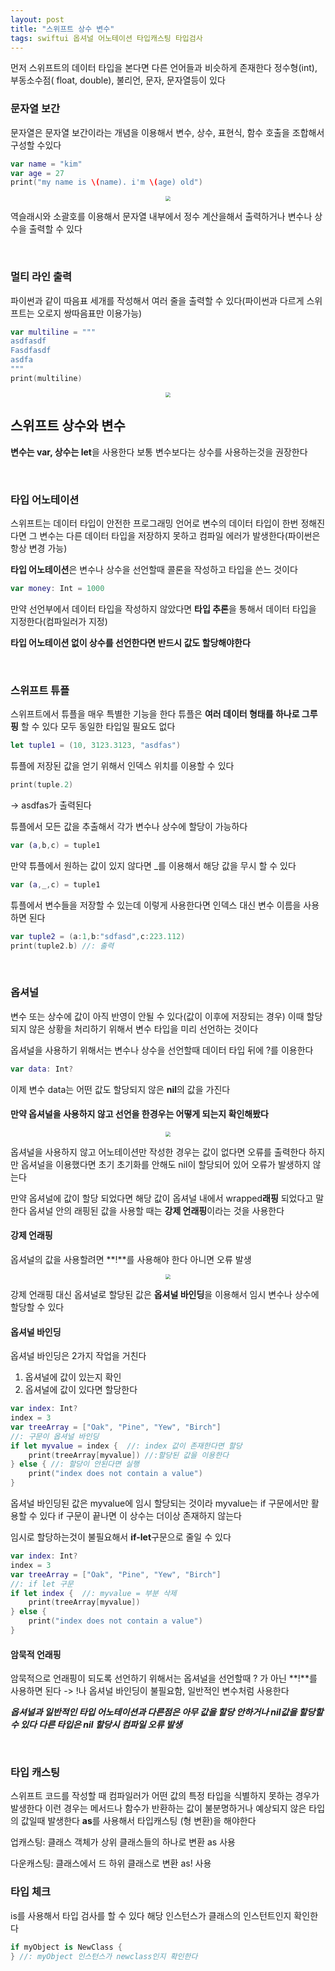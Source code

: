 ```yaml
---
layout: post
title: "스위프트 상수 변수"
tags: swiftui 옵셔널 어노테이션 타입캐스팅 타입검사
---
```


먼저 스위프트의 데이터 타입을 본다면 다른 언어들과 비슷하게 존재한다 정수형(int), 부동소수점( float, double), 불리언, 문자, 문자열등이 있다

### 문자열 보간

문자열은 문자열 보간이라는 개념을 이용해서 변수, 상수, 표현식, 함수 호출을 조합해서 구성할 수있다

``` swift
var name = "kim"
var age = 27
print("my name is \(name). i'm \(age) old")
```

<center>
<img src="https://github.com/Minnnning/minnnning.github.io/assets/80758613/1cd4b908-1b07-4bb0-97eb-079984e65208" style="zoom:50%;">
</center>

역슬래시와 소괄호를 이용해서 문자열 내부에서 정수 계산을해서 출력하거나 변수나 상수을 출력할 수 있다

&nbsp;

### 멀티 라인 출력

파이썬과 같이 따음표 세개를 작성해서 여러 줄을 출력할 수 있다(파이썬과 다르게 스위프트는 오로지 쌍따음표만 이용가능)

``` swift
var multiline = """
asdfasdf
Fasdfasdf
asdfa
"""
print(multiline)
```

<center>
<img src="https://github.com/Minnnning/minnnning.github.io/assets/80758613/d1632cac-bcee-445c-9423-22d7f78904b0" style="zoom:50%;">
</center>

## 스위프트 상수와 변수

**변수는 var, 상수는 let**을 사용한다 보통 변수보다는 상수를 사용하는것을 권장한다

&nbsp;

### 타입 어노테이션

스위프트는 데이터 타입이 안전한 프로그래밍 언어로 변수의 데이터 타입이 한번 정해진다면 그 변수는 다른 데이터 타입을 저장하지 못하고 컴파일 에러가 발생한다(파이썬은 항상 변경 가능)

**타입 어노테이션**은 변수나 상수을 선언할때 콜론을 작성하고 타입을 쓴느 것이다 

``` swift
var money: Int = 1000
```

만약 선언부에서 데이터 타입을 작성하지 않았다면 **타입 추론**을 통해서 데이터 타입을 지정한다(컴파일러가 지정)

**타입 어노테이션 없이 상수를 선언한다면 반드시 값도 할당해야한다**

&nbsp;

### 스위프트 튜플

스위프트에서 튜플을 매우 특별한 기능을 한다 튜플은 **여러 데이터 형태를 하나로 그루핑** 할 수 있다 모두 동일한 타입일 필요도 없다

``` swift
let tuple1 = (10, 3123.3123, "asdfas")
```

튜플에 저장된 값을 얻기 위해서 인덱스 위치를 이용할 수 있다

```swift
print(tuple.2)
```

-> asdfas가 출력된다

튜플에서 모든 값을 추출해서 각가 변수나 상수에 할당이 가능하다

``` swift
var (a,b,c) = tuple1
```

만약 튜플에서 원하는 값이 있지 않다면 _를 이용해서 해당 값을 무시 할 수 있다

``` swift
var (a,_,c) = tuple1
```

튜플에서 변수들을 저장할 수 있는데 이렇게 사용한다면 인덱스 대신 변수 이름을 사용하면 된다

``` swift
var tuple2 = (a:1,b:"sdfasd",c:223.112)
print(tuple2.b) //: 출력
```

&nbsp;

### 옵셔널

변수 또는 상수에 값이 아직 반영이 안될 수 있다(값이 이후에 저장되는 경우) 이때 할당되지 않은 상황을 처리하기 위해서 변수 타입을 미리 선언하는 것이다

옵셔널을 사용하기 위해서는 변수나 상수을 선언할때 데이터 타입 뒤에 ?를 이용한다

``` swift
var data: Int?
```

이제 변수 data는 어떤 값도 할당되지 않은 **nil**의 값을 가진다

#### 만약 옵셔널을 사용하지 않고 선언을 한경우는 어떻게 되는지 확인해봤다

<center>
<img src="https://github.com/Minnnning/minnnning.github.io/assets/80758613/6858225c-ef6b-4f76-b7c8-487a72a5ceca" style="zoom:50%;">
</center>

옵셔널을 사용하지 않고 어노테이션만 작성한 경우는 값이 없다면 오류를 출력한다 하지만 옵셔널을 이용했다면 초기 초기화를 안해도 nil이 할당되어 있어 오류가 발생하지 않는다

만약 옵셔널에 값이 할당 되었다면 해당 값이 옵셔널 내에서 wrapped**래핑** 되었다고 말한다 옵셔널 안의 래핑된 값을 사용할 때는 **강제 언래핑**이라는 것을 사용한다

#### 강제 언래핑
옵셔널의 값을 사용할려면 **!**를 사용해야 한다 아니면 오류 발생

<center>
<img src="https://github.com/Minnnning/minnnning.github.io/assets/80758613/98dea578-e87c-4bac-baf9-66459149b851" style="zoom:50%;">
</center>

강제 언래핑 대신 옵셔널로 할당된 값은 **옵셔널 바인딩**을 이용해서 임시 변수나 상수에 할당할 수 있다 

#### 옵셔널 바인딩
옵셔널 바인딩은 2가지 작업을 거친다 

1. 옵셔널에 값이 있는지 확인
2. 옵셔널에 값이 있다면 할당한다

``` swift
var index: Int?
index = 3
var treeArray = ["Oak", "Pine", "Yew", "Birch"]
//: 구문이 옵셔널 바인딩
if let myvalue = index {  //: index 값이 존재한다면 할당
    print(treeArray[myvalue]) //:할당된 값을 이용한다
} else { //: 할당이 안된다면 실행
    print("index does not contain a value")
}
```

옵셔널 바인딩된 값은 myvalue에 임시 할당되는 것이라 myvalue는 if 구문에서만 활용할 수 있다 if 구문이 끝나면 이 상수는 더이상 존재하지 않는다

임시로 할당하는것이 불필요해서 **if-let**구문으로 줄일 수 있다

``` swift
var index: Int?
index = 3
var treeArray = ["Oak", "Pine", "Yew", "Birch"]
//: if let 구문
if let index {  //: myvalue = 부분 삭제
    print(treeArray[myvalue]) 
} else { 
    print("index does not contain a value")
}
```

#### 암묵적 언래핑

암묵적으로 언래핑이 되도록 선언하기 위해서는 옵셔널을 선언할때 ? 가 아닌 **!**를 사용하면 된다 -> !나 옵셔널 바인딩이 불필요함, 일반적인 변수처럼 사용한다

***옵셔널과 일반적인 타입 어노테이션과 다른점은 아무 값을 할당 안하거나 nil값을 할당할 수 있다 다른 타입은 nil 할당시 컴파일 오류 발생***

&nbsp;

### 타입 캐스팅

스위프트 코드를 작성할 때 컴파일러가 어떤 값의 특정 타입을 식별하지 못하는 경우가 발생한다 이런 경우는 메서드나 함수가 반환하는 값이 불분명하거나 예상되지 않은 타입의 값일때 발생한다 **as**를 사용해서 타입캐스팅 (형 변환)을 해야한다

업캐스팅: 클래스 객체가 상위 클래스들의 하나로 변환 as 사용

다운캐스팅: 클래스에서 드 하위 클래스로 변환 as! 사용

### 타입 체크

is를 사용해서 타입 검사를 할 수 있다 해당 인스턴스가 클래스의 인스턴트인지 확인한다

``` swift
if myObject is NewClass {
} //: myObject 인스턴스가 newclass인지 확인한다
```

